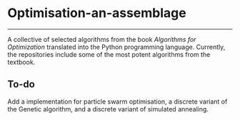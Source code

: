 # Optimisation-an-assemblage
------------------------------
A collective of selected algorithms from the book *Algorithms for Optimization* translated into the Python programming language. Currently, the repositories include some of the most potent algorithms from the textbook.

## To-do
Add a implementation for particle swarm optimisation, a discrete variant of the Genetic algorithm, and a discrete variant of simulated annealing.
